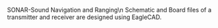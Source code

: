 SONAR-Sound Navigation and Ranging\n
Schematic and Board files of a transmitter and receiver are designed using EagleCAD.
